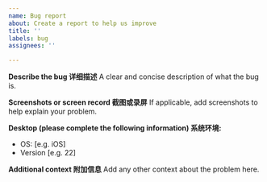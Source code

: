 ```yaml
---
name: Bug report
about: Create a report to help us improve
title: ''
labels: bug
assignees: ''

---
```


**Describe the bug 详细描述**
A clear and concise description of what the bug is.

**Screenshots or screen record 截图或录屏**
If applicable, add screenshots to help explain your problem.

**Desktop (please complete the following information) 系统环境:**
 - OS: [e.g. iOS]
 - Version [e.g. 22]

**Additional context 附加信息**
Add any other context about the problem here.
